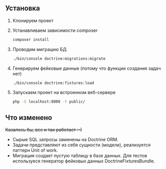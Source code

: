 ## Установка

1. Клонируем проект

2. Устанавливаем зависимости composer

   ```bash
   composer install
   ```

3. Проводим миграцию БД

   ```bash
   ./bin/console doctrine:migrations:migrate
   ```

4. Генерируем фейковые данные (потому что функции создания задач нет)

   ```bash
   ./bin/console doctrine:fixtures:load
   ```

5. Запускаем проект на встроенном веб-сервере

   ```bash
   php -S localhost:8000 -t public/
   ```



## Что изменено

~~Казалось бы, все и так работает :-)~~

- Сырые SQL запросы заменены на Doctrine ORM. 
- Задачи представляют из себя сущности (модели), реализуется паттерн Unit of work.
- Миграция создает пустую таблицу в базе данных. Для тестов используеся генератор фейковых данных DoctrineFixturesBundle.
